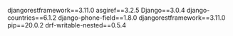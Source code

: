 djangorestframework==3.11.0
asgiref==3.2.5
Django==3.0.4
django-countries==6.1.2
django-phone-field==1.8.0
djangorestframework==3.11.0
pip==20.0.2
drf-writable-nested==0.5.4
